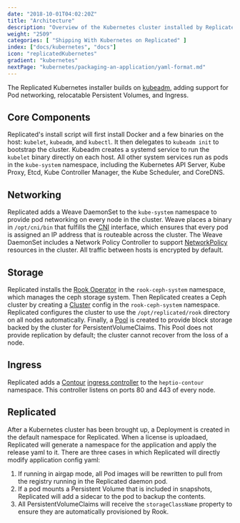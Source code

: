 ```yaml
---
date: "2018-10-01T04:02:20Z"
title: "Architecture"
description: "Overview of the Kubernetes cluster installed by Replicated"
weight: "2509"
categories: [ "Shipping With Kubernetes on Replicated" ]
index: ["docs/kubernetes", "docs"]
icon: "replicatedKubernetes"
gradient: "kubernetes"
nextPage: "kubernetes/packaging-an-application/yaml-format.md"
---
```


The Replicated Kubernetes installer builds on [kubeadm](https://kubernetes.io/docs/setup/independent/create-cluster-kubeadm/), adding support for Pod networking, relocatable Persistent Volumes, and Ingress.

## Core Components
Replicated's install script will first install Docker and a few binaries on the host: `kubelet`, `kubeadm`, and `kubectl`.
It then delegates to `kubeadm init` to bootstrap the cluster.
Kubeadm creates a systemd service to run the `kubelet` binary directly on each host.
All other system services run as pods in the `kube-system` namespace, including the Kubernetes API Server, Kube Proxy, Etcd, Kube Controller Manager, the Kube Scheduler, and CoreDNS.

## Networking

Replicated adds a Weave DaemonSet to the `kube-system` namespace to provide pod networking on every node in the cluster.
Weave places a binary in `/opt/cni/bin` that fulfills the [CNI](https://kubernetes.io/docs/concepts/extend-kubernetes/compute-storage-net/network-plugins/#cni) interface, which ensures that every pod is assigned an IP address that is routeable across the cluster.
The Weave DaemonSet includes a Network Policy Controller to support [NetworkPolicy](https://kubernetes.io/docs/concepts/services-networking/network-policies/) resources in the cluster.
All traffic between hosts is encrypted by default.

## Storage

Replicated installs the [Rook Operator](https://rook.io/) in the `rook-ceph-system` namespace, which manages the ceph storage system.
Then Replicated creates a Ceph cluster by creating a [Cluster](https://rook.io/docs/rook/v0.8/ceph-cluster-crd.html) config in the `rook-ceph-system` namespace.
Replicated configures the cluster to use the `/opt/replicated/rook` directory on all nodes automatically.
Finally, a [Pool](https://rook.io/docs/rook/v0.8/ceph-pool-crd.html) is created to provide block storage backed by the cluster for PersistentVolumeClaims.
This Pool does not provide replication by default; the cluster cannot recover from the loss of a node.

## Ingress

Replicated adds a [Contour](https://github.com/heptio/contour) [ingress controller](/docs/kubernetes/packaging-an-application/ingress/) to the `heptio-contour` namespace. This controller listens on ports 80 and 443 of every node.

## Replicated

After a Kubernetes cluster has been brought up, a Deployment is created in the default namespace for Replicated. When a license is uploadaed, Replicated will generate a namespace for the application and apply the release yaml to it. There are three cases in which Replicated will directly modify application config yaml:

1. If running in airgap mode, all Pod images will be rewritten to pull from the registry running in the Replicated daemon pod.
2. If a pod mounts a Persistent Volume that is included in snapshots, Replicated will add a sidecar to the pod to backup the contents.
3. All PersistentVolumeClaims will receive the `storageClassName` property to ensure they are automatically provisioned by Rook.
